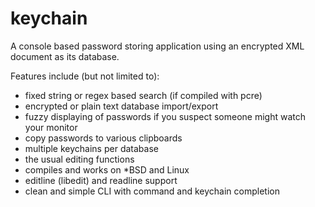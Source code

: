 keychain
========

A console based password storing application using an encrypted XML document as its database.

Features include (but not limited to):
* fixed string or regex based search (if compiled with pcre)
* encrypted or plain text database import/export
* fuzzy displaying of passwords if you suspect someone might watch your monitor
* copy passwords to various clipboards
* multiple keychains per database
* the usual editing functions
* compiles and works on \*BSD and Linux
* editline (libedit) and readline support
* clean and simple CLI with command and keychain completion
